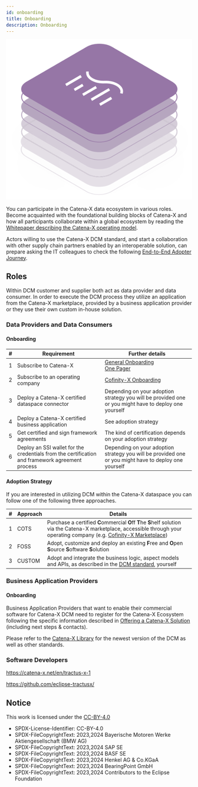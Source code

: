 ```yaml
---
id: onboarding
title: Onboarding
description: Onboarding
---
```


![DCM kit banner](/img/kit-icons/dcm-kit-icon.svg)

You can participate in the Catena-X data ecosystem in various roles. Become acquainted with the foundational building blocks of Catena-X and how all participants collaborate within a global ecosystem by reading the [Whitepaper describing the Catena-X operating model](https://catena-x.net/fileadmin/_online_media_/CX_Operating_Modelv2.1_final.pdf).

Actors willing to use the Catena-X DCM standard, and start a collaboration with other supply chain partners enabled by an interoperable solution, can prepare asking the IT colleagues to check the following [End-to-End Adopter Journey](https://eclipse-tractusx.github.io/docs/tutorials/e2e/).

## Roles

Within DCM customer and supplier both act as data provider and data consumer. In order to execute the DCM process they utilize an application from the Catena-X marketplace, provided by a business application provider or they use their own custom in-house solution.

### Data Providers and Data Consumers

#### Onboarding

|#|Requirement|Further details|
|-|-|-|
|1|Subscribe to Catena-X|[General Onboarding](https://catena-x.net/en/catena-x-introduce-implement/onboarding)<br/>[One Pager](https://catena-x.net/fileadmin/user_upload/03_Angebote/Portal/One_Pager_CX_Onboarding.pdf)|
|2|Subscribe to an operating company| [Cofinity-X Onboarding](https://www.cofinity-x.com/onboarding/)|
|3|Deploy a Catena-X certified dataspace connector|Depending on your adoption strategy you will be provided one or you might have to deploy one yourself|
|4|Deploy a Catena-X certified business application|See adoption strategy|
|5|Get certified and sign framework agreements|The kind of certification depends on your adoption strategy|
|6|Deploy an SSI wallet for the credentials from the certification and framework agreement process|Depending on your adoption strategy you will be provided one or you might have to deploy one yourself|

#### Adoption Strategy

If you are interested in utilizing DCM within the Catena-X dataspace you can follow one of the following three approaches.

|#|Approach|Details|
|-|-|-|
|1|COTS|Purchase a certified **C**ommercial **O**ff **T**he **S**helf solution via the Catena-X marketplace, accessible through your operating company (e.g. [Cofinity-X Marketplace](https://www.cofinity-x.com/app-marketplace/))|
|2|FOSS|Adopt, customize and deploy an existing **F**ree and **O**pen **S**ource **S**oftware **S**olution|
|3|CUSTOM|Adopt and integrate the business logic, aspect models and APIs, as described in the [DCM standard](https://catena-x.net/en/standard-library), yourself |

### Business Application Providers

#### Onboarding

Business Application Providers that want to enable their commercial software for Catena-X DCM need to register for the Catena-X Ecosystem following the specific information described in [Offering a Catena-X Solution](https://catena-x.net/en/catena-x-introduce-implement/offering-a-catena-x-solution) (including next steps & contacts).

Please refer to the [Catena-X Library](https://catena-x.net/en/standard-library) for the newest version of the DCM as well as other standards.

### Software Developers

https://catena-x.net/en/tractus-x-1

https://github.com/eclipse-tractusx/

## Notice

This work is licensed under the [CC-BY-4.0](https://creativecommons.org/licenses/by/4.0/legalcode)

- SPDX-License-Identifier: CC-BY-4.0
- SPDX-FileCopyrightText: 2023,2024 Bayerische Motoren Werke Aktiengesellschaft (BMW AG)
- SPDX-FileCopyrightText: 2023,2024 SAP SE
- SPDX-FileCopyrightText: 2023,2024 BASF SE
- SPDX-FileCopyrightText: 2023,2024 Henkel AG & Co.KGaA
- SPDX-FileCopyrightText: 2023,2024 BearingPoint GmbH
- SPDX-FileCopyrightText: 2023,2024 Contributors to the Eclipse Foundation